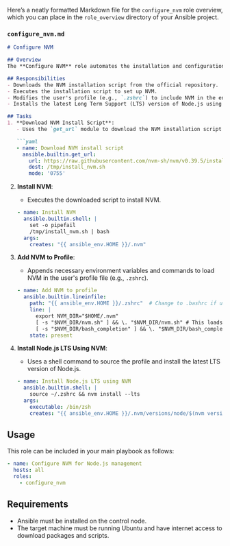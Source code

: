 Here’s a neatly formatted Markdown file for the `configure_nvm` role overview, which you can place in the `role_overview` directory of your Ansible project.

### `configure_nvm.md`

```markdown
# Configure NVM

## Overview
The **Configure NVM** role automates the installation and configuration of Node Version Manager (NVM) on Ubuntu systems. NVM allows users to easily install and manage multiple versions of Node.js, providing flexibility for different projects and environments.

## Responsibilities
- Downloads the NVM installation script from the official repository.
- Executes the installation script to set up NVM.
- Modifies the user's profile (e.g., `.zshrc`) to include NVM in the environment.
- Installs the latest Long Term Support (LTS) version of Node.js using NVM.

## Tasks
1. **Download NVM Install Script**: 
   - Uses the `get_url` module to download the NVM installation script.

   ```yaml
   - name: Download NVM install script
     ansible.builtin.get_url:
       url: https://raw.githubusercontent.com/nvm-sh/nvm/v0.39.5/install.sh
       dest: /tmp/install_nvm.sh
       mode: '0755'
   ```

2. **Install NVM**: 
   - Executes the downloaded script to install NVM.

   ```yaml
   - name: Install NVM
     ansible.builtin.shell: |
       set -o pipefail
       /tmp/install_nvm.sh | bash
     args:
       creates: "{{ ansible_env.HOME }}/.nvm"
   ```

3. **Add NVM to Profile**: 
   - Appends necessary environment variables and commands to load NVM in the user's profile file (e.g., `.zshrc`).

   ```yaml
   - name: Add NVM to profile
     ansible.builtin.lineinfile:
       path: "{{ ansible_env.HOME }}/.zshrc"  # Change to .bashrc if using Bash
       line: |
         export NVM_DIR="$HOME/.nvm"
         [ -s "$NVM_DIR/nvm.sh" ] && \. "$NVM_DIR/nvm.sh" # This loads nvm
         [ -s "$NVM_DIR/bash_completion" ] && \. "$NVM_DIR/bash_completion" # This loads nvm bash_completion
       state: present
   ```

4. **Install Node.js LTS Using NVM**: 
   - Uses a shell command to source the profile and install the latest LTS version of Node.js.

   ```yaml
   - name: Install Node.js LTS using NVM
     ansible.builtin.shell: |
       source ~/.zshrc && nvm install --lts
     args:
       executable: /bin/zsh
       creates: "{{ ansible_env.HOME }}/.nvm/versions/node/$(nvm version-remote --lts)"
   ```

## Usage
This role can be included in your main playbook as follows:

```yaml
- name: Configure NVM for Node.js management
  hosts: all
  roles:
    - configure_nvm
```

## Requirements 
- Ansible must be installed on the control node.
- The target machine must be running Ubuntu and have internet access to download packages and scripts.
